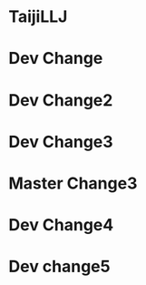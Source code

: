 # TaijiLLJ

# Dev Change

# Dev Change2


# Dev Change3

# Master Change3

# Dev Change4

# Dev change5


